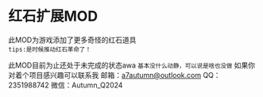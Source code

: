 # 红石扩展MOD
此MOD为游戏添加了更多奇怪的红石道具  
`tips:是时候推动红石革命了！`

此MOD目前为止还处于未完成的状态awa `基本没什么动静，可以说是啥也没做`
如果你对着个项目感兴趣可以联系我
邮箱：a7autumn@outlook.com
QQ：2351988742
微信：Autumn_Q2024